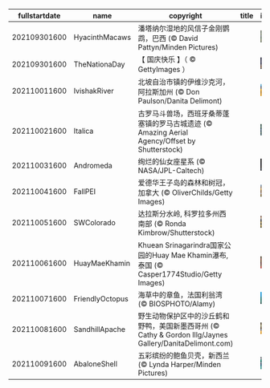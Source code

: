 |fullstartdate|name|copyright|title|image|
|--|--|--|--|--|
202109301600|HyacinthMacaws|潘塔纳尔湿地的风信子金刚鹦鹉，巴西 (© David Pattyn/Minden Pictures)||![](/zh-CN/2021/10/202109301600HyacinthMacaws.jpg)|
202109301600|TheNationaDay|【 国庆快乐 】（ © GettyImages ）||![](/zh-CN/2021/10/202109301600TheNationaDay.jpg)|
202110011600|IvishakRiver|北坡自治市镇的伊维沙克河，阿拉斯加州 (© Don Paulson/Danita Delimont)||![](/zh-CN/2021/10/202110011600IvishakRiver.jpg)|
202110021600|Italica|古罗马斗兽场，西班牙桑蒂蓬塞镇的罗马古城遗迹 (© Amazing Aerial Agency/Offset by Shutterstock)||![](/zh-CN/2021/10/202110021600Italica.jpg)|
202110031600|Andromeda|绚烂的仙女座星系 (© NASA/JPL-Caltech)||![](/zh-CN/2021/10/202110031600Andromeda.jpg)|
202110041600|FallPEI|爱德华王子岛的森林和树冠，加拿大 (© OliverChilds/Getty Images)||![](/zh-CN/2021/10/202110041600FallPEI.jpg)|
202110051600|SWColorado|达拉斯分水岭, 科罗拉多州西南部 (© Ronda Kimbrow/Shutterstock)||![](/zh-CN/2021/10/202110051600SWColorado.jpg)|
202110061600|HuayMaeKhamin|Khuean Srinagarindra国家公园的Huay Mae Khamin瀑布,泰国 (© Casper1774Studio/Getty Images)||![](/zh-CN/2021/10/202110061600HuayMaeKhamin.jpg)|
202110071600|FriendlyOctopus|海草中的章鱼，法国利翁湾 (© BIOSPHOTO/Alamy)||![](/zh-CN/2021/10/202110071600FriendlyOctopus.jpg)|
202110081600|SandhillApache|野生动物保护区中的沙丘鹤和野鸭，美国新墨西哥州 (© Cathy & Gordon Illg/Jaynes Gallery/DanitaDelimont.com)||![](/zh-CN/2021/10/202110081600SandhillApache.jpg)|
202110091600|AbaloneShell|五彩缤纷的鲍鱼贝壳，新西兰 (© Lynda Harper/Minden Pictures)||![](/zh-CN/2021/10/202110091600AbaloneShell.jpg)|
